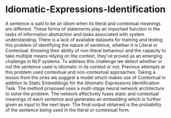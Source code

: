 # Idiomatic-Expressions-Identification

A sentence is said to be an idiom when its literal and contextual meanings are different. These forms of statements play an important function in the tasks of information abstraction and tasks associated with system understanding. There is a lack of available datasets for training and testing this problem of identifying the nature of sentence, whether it is Literal or Contextual. Knowing their ability of non-literal behaviour and the capacity to take multiple means relying on the context, they’ve proved as an emerging challenge in NLP systems. To address this challenge we detect whether or not the sentence used is idiomatic in its context or not. Previous attempts at this problem used contextual and non-contextual approaches. Taking a lesson from the ones we suggest a model which makes use of Contextual in addition to Static Embeddings for the Idiomatic Expressions Identification Task. The method proposed uses a multi-stage neural network architecture to solve the problem. The network effectively fuses static and contextual meanings of each sentence and generates an embedding which is further given as input to the next layer. The final output obtained is the probability of the sentence being used in the literal or contextual form.
